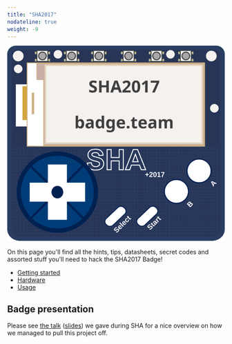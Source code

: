 ```yaml
---
title: "SHA2017"
nodateline: true
weight: -9
---
```


![SHA2017](sha2017.svg)

On this page you'll find all the hints, tips, datasheets, secret codes and assorted stuff you'll need to hack the SHA2017 Badge! 

 - [Getting started](getting_started)
 - [Hardware](hardware)
 - [Usage](usage)

## Badge presentation
Please see [the talk](https://media.ccc.de/v/SHA2017-51-sha2017_badge) ([slides](SHA2017_Badge.pdf)) we gave during SHA for a nice overview on how we managed to pull this project off.

